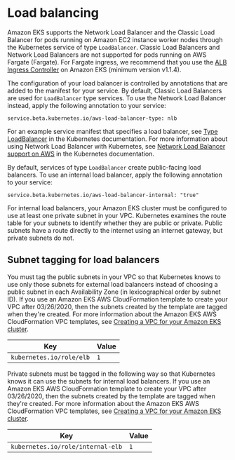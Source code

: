 # Load balancing<a name="load-balancing"></a>

Amazon EKS supports the Network Load Balancer and the Classic Load Balancer for pods running on Amazon EC2 instance worker nodes through the Kubernetes service of type `LoadBalancer`\. Classic Load Balancers and Network Load Balancers are not supported for pods running on AWS Fargate \(Fargate\)\. For Fargate ingress, we recommend that you use the [ALB Ingress Controller](alb-ingress.md) on Amazon EKS \(minimum version v1\.1\.4\)\. 

The configuration of your load balancer is controlled by annotations that are added to the manifest for your service\. By default, Classic Load Balancers are used for `LoadBalancer` type services\. To use the Network Load Balancer instead, apply the following annotation to your service: 

```
service.beta.kubernetes.io/aws-load-balancer-type: nlb
```

For an example service manifest that specifies a load balancer, see [Type LoadBalancer](https://kubernetes.io/docs/concepts/services-networking/service/#loadbalancer) in the Kubernetes documentation\. For more information about using Network Load Balancer with Kubernetes, see [Network Load Balancer support on AWS](https://kubernetes.io/docs/concepts/services-networking/service/#aws-nlb-support) in the Kubernetes documentation\.

By default, services of type `LoadBalancer` create public\-facing load balancers\. To use an internal load balancer, apply the following annotation to your service: 

```
service.beta.kubernetes.io/aws-load-balancer-internal: "true"
```

For internal load balancers, your Amazon EKS cluster must be configured to use at least one private subnet in your VPC\. Kubernetes examines the route table for your subnets to identify whether they are public or private\. Public subnets have a route directly to the internet using an internet gateway, but private subnets do not\. 

## Subnet tagging for load balancers<a name="subnet-tagging-for-load-balancers"></a>

You must tag the public subnets in your VPC so that Kubernetes knows to use only those subnets for external load balancers instead of choosing a public subnet in each Availability Zone \(in lexicographical order by subnet ID\)\. If you use an Amazon EKS AWS CloudFormation template to create your VPC after 03/26/2020, then the subnets created by the template are tagged when they're created\. For more information about the Amazon EKS AWS CloudFormation VPC templates, see [Creating a VPC for your Amazon EKS cluster](create-public-private-vpc.md)\.


| Key | Value | 
| --- | --- | 
| `kubernetes.io/role/elb` | `1` | 

Private subnets must be tagged in the following way so that Kubernetes knows it can use the subnets for internal load balancers\. If you use an Amazon EKS AWS CloudFormation template to create your VPC after 03/26/2020, then the subnets created by the template are tagged when they're created\. For more information about the Amazon EKS AWS CloudFormation VPC templates, see [Creating a VPC for your Amazon EKS cluster](create-public-private-vpc.md)\.


| Key | Value | 
| --- | --- | 
|  `kubernetes.io/role/internal-elb`  |  `1`  | 